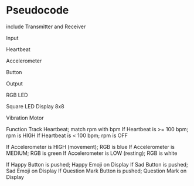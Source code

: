 # Pseudocode

include Transmitter and Receiver

Input

Heartbeat

Accelerometer

Button


Output

RGB LED

Square LED Display 8x8

Vibration Motor


Function
Track Heartbeat; match rpm with bpm
If Heartbeat is >= 100 bpm; rpm is HIGH
If Heartbeat is < 100 bpm; rpm is OFF

If Accelerometer is HIGH (movement); RGB is blue
If Accelerometer is MEDIUM; RGB is green
If Accelerometer is LOW (resting); RGB is white

If Happy Button is pushed; Happy Emoji on Display
If Sad Button is pushed; Sad Emoji on Display
If Question Mark Button is pushed; Question Mark on Display
